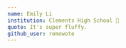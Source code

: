 ```yaml
---
name: Emily Li
institution: Clements High School 🚩
quote: It's super fluffy.
github_user: remowote
---
```

